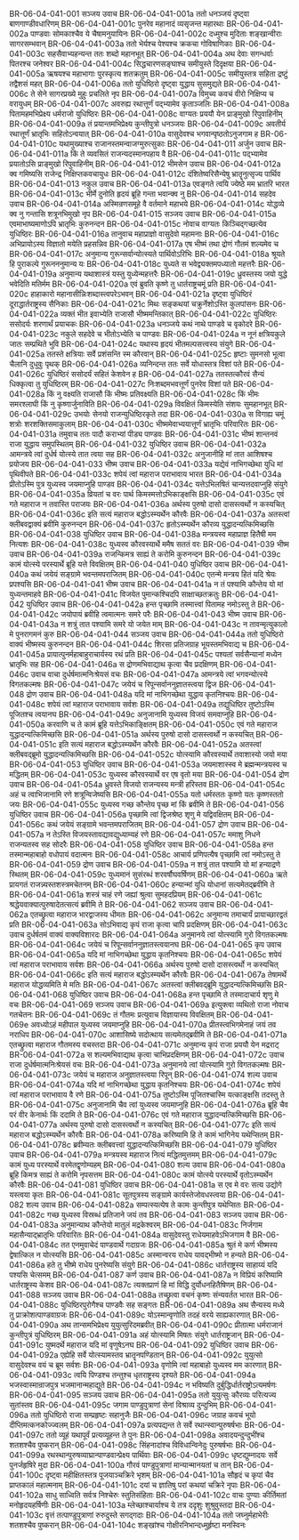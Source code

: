 BR-06-04-041-001	सञ्जय उवाच
BR-06-04-041-001a	ततो धनञ्जयं दृष्ट्वा बाणगाण्डीवधारिणम्
BR-06-04-041-001c	पुनरेव महानादं व्यसृजन्त महारथाः
BR-06-04-041-002a	पाण्डवाः सोमकाश्चैव ये चैषामनुयायिनः
BR-06-04-041-002c	दध्मुश्च मुदिताः शङ्खान्वीराः सागरसम्भवान्
BR-06-04-041-003a	ततो भेर्यश्च पेश्यश्च क्रकचा गोविषाणिकाः
BR-06-04-041-003c	सहसैवाभ्यहन्यन्त ततः शब्दो महानभूत्
BR-06-04-041-004a	अथ देवाः सगन्धर्वाः पितरश्च जनेश्वर
BR-06-04-041-004c	सिद्धचारणसङ्घाश्च समीयुस्ते दिदृक्षया
BR-06-04-041-005a	ऋषयश्च महाभागाः पुरस्कृत्य शतक्रतुम्
BR-06-04-041-005c	समीयुस्तत्र सहिता द्रष्टुं तद्वैशसं महत्
BR-06-04-041-006a	ततो युधिष्ठिरो दृष्ट्वा युद्धाय सुसमुद्यते
BR-06-04-041-006c	ते सेने सागरप्रख्ये मुहुः प्रचलिते नृप
BR-06-04-041-007a	विमुच्य कवचं वीरो निक्षिप्य च वरायुधम्
BR-06-04-041-007c	अवरुह्य रथात्तूर्णं पद्भ्यामेव कृताञ्जलिः
BR-06-04-041-008a	पितामहमभिप्रेक्ष्य धर्मराजो युधिष्ठिरः
BR-06-04-041-008c	वाग्यतः प्रययौ येन प्राङ्मुखो रिपुवाहिनीम्
BR-06-04-041-009a	तं प्रयान्तमभिप्रेक्ष्य कुन्तीपुत्रो धनञ्जयः
BR-06-04-041-009c	अवतीर्य रथात्तूर्णं भ्रातृभिः सहितोऽन्वयात्
BR-06-04-041-010a	वासुदेवश्च भगवान्पृष्ठतोऽनुजगाम ह
BR-06-04-041-010c	यथामुख्याश्च राजानस्तमन्वाजग्मुरुत्सुकाः
BR-06-04-041-011	अर्जुन उवाच
BR-06-04-041-011a	किं ते व्यवसितं राजन्यदस्मानपहाय वै
BR-06-04-041-011c	पद्भ्यामेव प्रयातोऽसि प्राङ्मुखो रिपुवाहिनीम्
BR-06-04-041-012	भीमसेन उवाच
BR-06-04-041-012a	क्व गमिष्यसि राजेन्द्र निक्षिप्तकवचायुधः
BR-06-04-041-012c	दंशितेष्वरिसैन्येषु भ्रातॄनुत्सृज्य पार्थिव
BR-06-04-041-013	नकुल उवाच
BR-06-04-041-013a	एवङ्गते त्वयि ज्येष्ठे मम भ्रातरि भारत
BR-06-04-041-013c	भीर्मे दुनोति हृदयं ब्रूहि गन्ता भवान्क्व नु
BR-06-04-041-014	सहदेव उवाच
BR-06-04-041-014a	अस्मिन्रणसमूहे वै वर्तमाने महाभये
BR-06-04-041-014c	योद्धव्ये क्व नु गन्तासि शत्रूनभिमुखो नृप
BR-06-04-041-015	सञ्जय उवाच
BR-06-04-041-015a	एवमाभाष्यमाणोऽपि भ्रातृभिः कुरुनन्दन
BR-06-04-041-015c	नोवाच वाग्यतः किञ्चिद्गच्छत्येव युधिष्ठिरः
BR-06-04-041-016a	तानुवाच महाप्राज्ञो वासुदेवो महामनाः
BR-06-04-041-016c	अभिप्रायोऽस्य विज्ञातो मयेति प्रहसन्निव
BR-06-04-041-017a	एष भीष्मं तथा द्रोणं गौतमं शल्यमेव च
BR-06-04-041-017c	अनुमान्य गुरून्सर्वान्योत्स्यते पार्थिवोऽरिभिः
BR-06-04-041-018a	श्रूयते हि पुराकल्पे गुरूनननुमान्य यः
BR-06-04-041-018c	युध्यते स भवेद्व्यक्तमपध्यातो महत्तरैः
BR-06-04-041-019a	अनुमान्य यथाशास्त्रं यस्तु युध्येन्महत्तरैः
BR-06-04-041-019c	ध्रुवस्तस्य जयो युद्धे भवेदिति मतिर्मम
BR-06-04-041-020a	एवं ब्रुवति कृष्णे तु धार्तराष्ट्रचमूं प्रति
BR-06-04-041-020c	हाहाकारो महानासीन्निःशब्दास्त्वपरेऽभवन्
BR-06-04-041-021a	दृष्ट्वा युधिष्ठिरं दूराद्धार्तराष्ट्रस्य सैनिकाः
BR-06-04-041-021c	मिथः सङ्कथयां चक्रुर्नेशोऽस्ति कुलपांसनः
BR-06-04-041-022a	व्यक्तं भीत इवाभ्येति राजासौ भीष्ममन्तिकात्
BR-06-04-041-022c	युधिष्ठिरः ससोदर्यः शरणार्थं प्रयाचकः
BR-06-04-041-023a	धनञ्जये कथं नाथे पाण्डवे च वृकोदरे
BR-06-04-041-023c	नकुले सहदेवे च भीतोऽभ्येति च पाण्डवः
BR-06-04-041-024a	न नूनं क्षत्रियकुले जातः सम्प्रथिते भुवि
BR-06-04-041-024c	यथास्य हृदयं भीतमल्पसत्त्वस्य संयुगे
BR-06-04-041-025a	ततस्ते क्षत्रियाः सर्वे प्रशंसन्ति स्म कौरवान्
BR-06-04-041-025c	हृष्टाः सुमनसो भूत्वा चैलानि दुधुवुः पृथक्
BR-06-04-041-026a	व्यनिन्दन्त ततः सर्वे योधास्तत्र विशां पते
BR-06-04-041-026c	युधिष्ठिरं ससोदर्यं सहितं केशवेन ह
BR-06-04-041-027a	ततस्तत्कौरवं सैन्यं धिक्कृत्वा तु युधिष्ठिरम्
BR-06-04-041-027c	निःशब्दमभवत्तूर्णं पुनरेव विशां पते
BR-06-04-041-028a	किं नु वक्ष्यति राजासौ किं भीष्मः प्रतिवक्ष्यति
BR-06-04-041-028c	किं भीमः समरश्लाघी किं नु कृष्णार्जुनाविति
BR-06-04-041-029a	विवक्षितं किमस्येति संशयः सुमहानभूत्
BR-06-04-041-029c	उभयोः सेनयो राजन्युधिष्ठिरकृते तदा
BR-06-04-041-030a	स विगाह्य चमूं शत्रोः शरशक्तिसमाकुलाम्
BR-06-04-041-030c	भीष्ममेवाभ्ययात्तूर्णं भ्रातृभिः परिवारितः
BR-06-04-041-031a	तमुवाच ततः पादौ कराभ्यां पीड्य पाण्डवः
BR-06-04-041-031c	भीष्मं शान्तनवं राजा युद्धाय समुपस्थितम्
BR-06-04-041-032	युधिष्ठिर उवाच
BR-06-04-041-032a	आमन्त्रये त्वां दुर्धर्ष योत्स्ये तात त्वया सह
BR-06-04-041-032c	अनुजानीहि मां तात आशिषश्च प्रयोजय
BR-06-04-041-033	भीष्म उवाच
BR-06-04-041-033a	यद्येवं नाभिगच्छेथा युधि मां पृथिवीपते
BR-06-04-041-033c	शपेयं त्वां महाराज पराभावाय भारत
BR-06-04-041-034a	प्रीतोऽस्मि पुत्र युध्यस्व जयमाप्नुहि पाण्डव
BR-06-04-041-034c	यत्तेऽभिलषितं चान्यत्तदवाप्नुहि संयुगे
BR-06-04-041-035a	व्रियतां च वरः पार्थ किमस्मत्तोऽभिकाङ्क्षसि
BR-06-04-041-035c	एवं गते महाराज न तवास्ति पराजयः
BR-06-04-041-036a	अर्थस्य पुरुषो दासो दासस्त्वर्थो न कस्यचित्
BR-06-04-041-036c	इति सत्यं महाराज बद्धोऽस्म्यर्थेन कौरवैः
BR-06-04-041-037a	अतस्त्वां क्लीबवद्वाक्यं ब्रवीमि कुरुनन्दन
BR-06-04-041-037c	हृतोऽस्म्यर्थेन कौरव्य युद्धादन्यत्किमिच्छसि
BR-06-04-041-038	युधिष्ठिर उवाच
BR-06-04-041-038a	मन्त्रयस्व महाप्राज्ञ हितैषी मम नित्यशः
BR-06-04-041-038c	युध्यस्व कौरवस्यार्थे ममैष सततं वरः
BR-06-04-041-039	भीष्म उवाच
BR-06-04-041-039a	राजन्किमत्र साह्यं ते करोमि कुरुनन्दन
BR-06-04-041-039c	कामं योत्स्ये परस्यार्थे ब्रूहि यत्ते विवक्षितम्
BR-06-04-041-040	युधिष्ठिर उवाच
BR-06-04-041-040a	कथं जयेयं सङ्ग्रामे भवन्तमपराजितम्
BR-06-04-041-040c	एतन्मे मन्त्रय हितं यदि श्रेयः प्रपश्यसि
BR-06-04-041-041	भीष्म उवाच
BR-06-04-041-041a	न तं पश्यामि कौन्तेय यो मां युध्यन्तमाहवे
BR-06-04-041-041c	विजयेत पुमान्कश्चिदपि साक्षाच्छतक्रतुः
BR-06-04-041-042	युधिष्ठिर उवाच
BR-06-04-041-042a	हन्त पृच्छामि तस्मात्त्वां पितामह नमोऽस्तु ते
BR-06-04-041-042c	जयोपायं ब्रवीहि त्वमात्मनः समरे परैः
BR-06-04-041-043	भीष्म उवाच
BR-06-04-041-043a	न शत्रुं तात पश्यामि समरे यो जयेत माम्
BR-06-04-041-043c	न तावन्मृत्युकालो मे पुनरागमनं कुरु
BR-06-04-041-044	सञ्जय उवाच
BR-06-04-041-044a	ततो युधिष्ठिरो वाक्यं भीष्मस्य कुरुनन्दन
BR-06-04-041-044c	शिरसा प्रतिजग्राह भूयस्तमभिवाद्य च
BR-06-04-041-045a	प्रायात्पुनर्महाबाहुराचार्यस्य रथं प्रति
BR-06-04-041-045c	पश्यतां सर्वसैन्यानां मध्येन भ्रातृभिः सह
BR-06-04-041-046a	स द्रोणमभिवाद्याथ कृत्वा चैव प्रदक्षिणम्
BR-06-04-041-046c	उवाच वाचा दुर्धर्षमात्मनिःश्रेयसं वचः
BR-06-04-041-047a	आमन्त्रये त्वां भगवन्योत्स्ये विगतकल्मषः
BR-06-04-041-047c	जयेयं च रिपून्सर्वाननुज्ञातस्त्वया द्विज
BR-06-04-041-048	द्रोण उवाच
BR-06-04-041-048a	यदि मां नाभिगच्छेथा युद्धाय कृतनिश्चयः
BR-06-04-041-048c	शपेयं त्वां महाराज पराभावाय सर्वशः
BR-06-04-041-049a	तद्युधिष्ठिर तुष्टोऽस्मि पूजितश्च त्वयानघ
BR-06-04-041-049c	अनुजानामि युध्यस्व विजयं समवाप्नुहि
BR-06-04-041-050a	करवाणि च ते कामं ब्रूहि यत्तेऽभिकाङ्क्षितम्
BR-06-04-041-050c	एवं गते महाराज युद्धादन्यत्किमिच्छसि
BR-06-04-041-051a	अर्थस्य पुरुषो दासो दासस्त्वर्थो न कस्यचित्
BR-06-04-041-051c	इति सत्यं महाराज बद्धोऽस्म्यर्थेन कौरवैः
BR-06-04-041-052a	अतस्त्वां क्लीबवद्ब्रूमो युद्धादन्यत्किमिच्छसि
BR-06-04-041-052c	योत्स्यामि कौरवस्यार्थे तवाशास्यो जयो मया
BR-06-04-041-053	युधिष्ठिर उवाच
BR-06-04-041-053a	जयमाशास्स्व मे ब्रह्मन्मन्त्रयस्व च मद्धितम्
BR-06-04-041-053c	युध्यस्व कौरवस्यार्थे वर एष वृतो मया
BR-06-04-041-054	द्रोण उवाच
BR-06-04-041-054a	ध्रुवस्ते विजयो राजन्यस्य मन्त्री हरिस्तव
BR-06-04-041-054c	अहं च त्वाभिजानामि रणे शत्रून्विजेष्यसि
BR-06-04-041-055a	यतो धर्मस्ततः कृष्णो यतः कृष्णस्ततो जयः
BR-06-04-041-055c	युध्यस्व गच्छ कौन्तेय पृच्छ मां किं ब्रवीमि ते
BR-06-04-041-056	युधिष्ठिर उवाच
BR-06-04-041-056a	पृच्छामि त्वां द्विजश्रेष्ठ शृणु मे यद्विवक्षितम्
BR-06-04-041-056c	कथं जयेयं सङ्ग्रामे भवन्तमपराजितम्
BR-06-04-041-057	द्रोण उवाच
BR-06-04-041-057a	न तेऽस्ति विजयस्तावद्यावद्युध्याम्यहं रणे
BR-06-04-041-057c	ममाशु निधने राजन्यतस्व सह सोदरैः
BR-06-04-041-058	युधिष्ठिर उवाच
BR-06-04-041-058a	हन्त तस्मान्महाबाहो वधोपायं वदात्मनः
BR-06-04-041-058c	आचार्य प्रणिपत्यैष पृच्छामि त्वां नमोऽस्तु ते
BR-06-04-041-059	द्रोण उवाच
BR-06-04-041-059a	न शत्रुं तात पश्यामि यो मां हन्याद्रणे स्थितम्
BR-06-04-041-059c	युध्यमानं सुसंरब्धं शरवर्षौघवर्षिणम्
BR-06-04-041-060a	ऋते प्रायगतं राजन्न्यस्तशस्त्रमचेतनम्
BR-06-04-041-060c	हन्यान्मां युधि योधानां सत्यमेतद्ब्रवीमि ते
BR-06-04-041-061a	शस्त्रं चाहं रणे जह्यां श्रुत्वा सुमहदप्रियम्
BR-06-04-041-061c	श्रद्धेयवाक्यात्पुरुषादेतत्सत्यं ब्रवीमि ते
BR-06-04-041-062	सञ्जय उवाच
BR-06-04-041-062a	एतच्छ्रुत्वा महाराज भारद्वाजस्य धीमतः
BR-06-04-041-062c	अनुमान्य तमाचार्यं प्रायाच्छारद्वतं प्रति
BR-06-04-041-063a	सोऽभिवाद्य कृपं राजा कृत्वा चापि प्रदक्षिणम्
BR-06-04-041-063c	उवाच दुर्धर्षतमं वाक्यं वाक्यविशारदः
BR-06-04-041-064a	अनुमानये त्वां योत्स्यामि गुरो विगतकल्मषः
BR-06-04-041-064c	जयेयं च रिपून्सर्वाननुज्ञातस्त्वयानघ
BR-06-04-041-065	कृप उवाच
BR-06-04-041-065a	यदि मां नाभिगच्छेथा युद्धाय कृतनिश्चयः
BR-06-04-041-065c	शपेयं त्वां महाराज पराभावाय सर्वशः
BR-06-04-041-066a	अर्थस्य पुरुषो दासो दासस्त्वर्थो न कस्यचित्
BR-06-04-041-066c	इति सत्यं महाराज बद्धोऽस्म्यर्थेन कौरवैः
BR-06-04-041-067a	तेषामर्थे महाराज योद्धव्यमिति मे मतिः
BR-06-04-041-067c	अतस्त्वां क्लीबवद्ब्रूमि युद्धादन्यत्किमिच्छसि
BR-06-04-041-068	युधिष्ठिर उवाच
BR-06-04-041-068a	हन्त पृच्छामि ते तस्मादाचार्य शृणु मे वचः
BR-06-04-041-069	सञ्जय उवाच
BR-06-04-041-069a	इत्युक्त्वा व्यथितो राजा नोवाच गतचेतनः
BR-06-04-041-069c	तं गौतमः प्रत्युवाच विज्ञायास्य विवक्षितम्
BR-06-04-041-069e	अवध्योऽहं महीपाल युध्यस्व जयमाप्नुहि
BR-06-04-041-070a	प्रीतस्त्वभिगमेनाहं जयं तव नराधिप
BR-06-04-041-070c	आशासिष्ये सदोत्थाय सत्यमेतद्ब्रवीमि ते
BR-06-04-041-071a	एतच्छ्रुत्वा महाराज गौतमस्य वचस्तदा
BR-06-04-041-071c	अनुमान्य कृपं राजा प्रययौ येन मद्रराट्
BR-06-04-041-072a	स शल्यमभिवाद्याथ कृत्वा चाभिप्रदक्षिणम्
BR-06-04-041-072c	उवाच राजा दुर्धर्षमात्मनिःश्रेयसं वचः
BR-06-04-041-073a	अनुमानये त्वां योत्स्यामि गुरो विगतकल्मषः
BR-06-04-041-073c	जयेयं च महाराज अनुज्ञातस्त्वया रिपून्
BR-06-04-041-074	शल्य उवाच
BR-06-04-041-074a	यदि मां नाभिगच्छेथा युद्धाय कृतनिश्चयः
BR-06-04-041-074c	शपेयं त्वां महाराज पराभावाय वै रणे
BR-06-04-041-075a	तुष्टोऽस्मि पूजितश्चास्मि यत्काङ्क्षसि तदस्तु ते
BR-06-04-041-075c	अनुजानामि चैव त्वां युध्यस्व जयमाप्नुहि
BR-06-04-041-076a	ब्रूहि चैव परं वीर केनार्थः किं ददामि ते
BR-06-04-041-076c	एवं गते महाराज युद्धादन्यत्किमिच्छसि
BR-06-04-041-077a	अर्थस्य पुरुषो दासो दासस्त्वर्थो न कस्यचित्
BR-06-04-041-077c	इति सत्यं महाराज बद्धोऽस्म्यर्थेन कौरवैः
BR-06-04-041-078a	करिष्यामि हि ते कामं भागिनेय यथेप्सितम्
BR-06-04-041-078c	ब्रवीम्यतः क्लीबवत्त्वां युद्धादन्यत्किमिच्छसि
BR-06-04-041-079	युधिष्ठिर उवाच
BR-06-04-041-079a	मन्त्रयस्व महाराज नित्यं मद्धितमुत्तमम्
BR-06-04-041-079c	कामं युध्य परस्यार्थे वरमेतद्वृणोम्यहम्
BR-06-04-041-080	शल्य उवाच
BR-06-04-041-080a	ब्रूहि किमत्र साह्यं ते करोमि नृपसत्तम
BR-06-04-041-080c	कामं योत्स्ये परस्यार्थे वृतोऽस्म्यर्थेन कौरवैः
BR-06-04-041-081	युधिष्ठिर उवाच
BR-06-04-041-081a	स एव मे वरः सत्य उद्योगे यस्त्वया कृतः
BR-06-04-041-081c	सूतपुत्रस्य सङ्ग्रामे कार्यस्तेजोवधस्त्वया
BR-06-04-041-082	शल्य उवाच
BR-06-04-041-082a	सम्पत्स्यत्येष ते कामः कुन्तीपुत्र यथेप्सितः
BR-06-04-041-082c	गच्छ युध्यस्व विस्रब्धं प्रतिजाने जयं तव
BR-06-04-041-083	सञ्जय उवाच
BR-06-04-041-083a	अनुमान्याथ कौन्तेयो मातुलं मद्रकेश्वरम्
BR-06-04-041-083c	निर्जगाम महासैन्याद्भ्रातृभिः परिवारितः
BR-06-04-041-084a	वासुदेवस्तु राधेयमाहवेऽभिजगाम वै
BR-06-04-041-084c	तत एनमुवाचेदं पाण्डवार्थे गदाग्रजः
BR-06-04-041-085a	श्रुतं मे कर्ण भीष्मस्य द्वेषात्किल न योत्स्यसि
BR-06-04-041-085c	अस्मान्वरय राधेय यावद्भीष्मो न हन्यते
BR-06-04-041-086a	हते तु भीष्मे राधेय पुनरेष्यसि संयुगे
BR-06-04-041-086c	धार्तराष्ट्रस्य साहाय्यं यदि पश्यसि चेत्समम्
BR-06-04-041-087	कर्ण उवाच
BR-06-04-041-087a	न विप्रियं करिष्यामि धार्तराष्ट्रस्य केशव
BR-06-04-041-087c	त्यक्तप्राणं हि मां विद्धि दुर्योधनहितैषिणम्
BR-06-04-041-088	सञ्जय उवाच
BR-06-04-041-088a	तच्छ्रुत्वा वचनं कृष्णः संन्यवर्तत भारत
BR-06-04-041-088c	युधिष्ठिरपुरोगैश्च पाण्डवैः सह सङ्गतः
BR-06-04-041-089a	अथ सैन्यस्य मध्ये तु प्राक्रोशत्पाण्डवाग्रजः
BR-06-04-041-089c	योऽस्मान्वृणोति तदहं वरये साह्यकारणात्
BR-06-04-041-090a	अथ तान्समभिप्रेक्ष्य युयुत्सुरिदमब्रवीत्
BR-06-04-041-090c	प्रीतात्मा धर्मराजानं कुन्तीपुत्रं युधिष्ठिरम्
BR-06-04-041-091a	अहं योत्स्यामि मिषतः संयुगे धार्तराष्ट्रजान्
BR-06-04-041-091c	युष्मदर्थे महाराज यदि मां वृणुषेऽनघ
BR-06-04-041-092	युधिष्ठिर उवाच
BR-06-04-041-092a	एह्येहि सर्वे योत्स्यामस्तव भ्रातॄनपण्डितान्
BR-06-04-041-092c	युयुत्सो वासुदेवश्च वयं च ब्रूम सर्वशः
BR-06-04-041-093a	वृणोमि त्वां महाबाहो युध्यस्व मम कारणात्
BR-06-04-041-093c	त्वयि पिण्डश्च तन्तुश्च धृतराष्ट्रस्य दृश्यते
BR-06-04-041-094a	भजस्वास्मान्राजपुत्र भजमानान्महाद्युते
BR-06-04-041-094c	न भविष्यति दुर्बुद्धिर्धार्तराष्ट्रोऽत्यमर्षणः
BR-06-04-041-095	सञ्जय उवाच
BR-06-04-041-095a	ततो युयुत्सुः कौरव्यः परित्यज्य सुतांस्तव
BR-06-04-041-095c	जगाम पाण्डुपुत्राणां सेनां विश्राव्य दुन्दुभिम्
BR-06-04-041-096a	ततो युधिष्ठिरो राजा सम्प्रहृष्टः सहानुजैः
BR-06-04-041-096c	जग्राह कवचं भूयो दीप्तिमत्कनकोज्ज्वलम्
BR-06-04-041-097a	प्रत्यपद्यन्त ते सर्वे रथान्स्वान्पुरुषर्षभाः
BR-06-04-041-097c	ततो व्यूहं यथापूर्वं प्रत्यव्यूहन्त ते पुनः
BR-06-04-041-098a	अवादयन्दुन्दुभींश्च शतशश्चैव पुष्करान्
BR-06-04-041-098c	सिंहनादांश्च विविधान्विनेदुः पुरुषर्षभाः
BR-06-04-041-099a	रथस्थान्पुरुषव्याघ्रान्पाण्डवान्प्रेक्ष्य पार्थिवाः
BR-06-04-041-099c	धृष्टद्युम्नादयः सर्वे पुनर्जहृषिरे मुदा
BR-06-04-041-100a	गौरवं पाण्डुपुत्राणां मान्यान्मानयतां च तान्
BR-06-04-041-100c	दृष्ट्वा महीक्षितस्तत्र पूजयाञ्चक्रिरे भृशम्
BR-06-04-041-101a	सौहृदं च कृपां चैव प्राप्तकालं महात्मनाम्
BR-06-04-041-101c	दयां च ज्ञातिषु परां कथयां चक्रिरे नृपाः
BR-06-04-041-102a	साधु साध्विति सर्वत्र निश्चेरुः स्तुतिसंहिताः
BR-06-04-041-102c	वाचः पुण्याः कीर्तिमतां मनोहृदयहर्षिणीः
BR-06-04-041-103a	म्लेच्छाश्चार्याश्च ये तत्र ददृशुः शुश्रुवुस्तदा
BR-06-04-041-103c	वृत्तं तत्पाण्डुपुत्राणां रुरुदुस्ते सगद्गदाः
BR-06-04-041-104a	ततो जघ्नुर्महाभेरीः शतशश्चैव पुष्करान्
BR-06-04-041-104c	शङ्खांश्च गोक्षीरनिभान्दध्मुर्हृष्टा मनस्विनः
